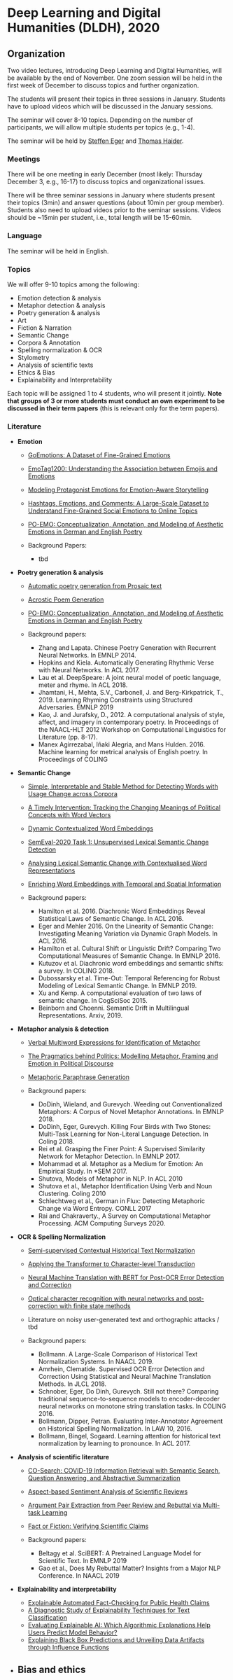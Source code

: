 # Deep Learning and Digital Humanities (DLDH), 2020

## Organization

Two video lectures, introducing Deep Learning and Digital Humanities, will be available by the end of November. One zoom session will be held in the first week of December to discuss topics and further organization.

The students will present their topics in three sessions in January. Students have to upload videos which will be discussed in the January sessions. 

The seminar will cover 8-10 topics. Depending on the number of participants, we will allow multiple students per topics (e.g., 1-4). 

The seminar will be held by [Steffen Eger](https://steffeneger.github.io/) and [Thomas Haider](https://www.aesthetics.mpg.de/institut/mitarbeiterinnen/thomas-haider.html).

### Meetings
There will be one meeting in early December (most likely: Thursday December 3, e.g., 16-17) to discuss topics and organizational issues.

There will be three seminar sessions in January where students present their topics (3min) and answer questions (about 10min per group member). Students also need to upload videos prior to the seminar sessions. Videos should be ~15min per student, i.e., total length will be 15-60min.

### Language
The seminar will be held in English.

### Topics

We will offer 9-10 topics among the following:

- Emotion detection & analysis
- Metaphor detection & analysis 
- Poetry generation & analysis
- Art
- Fiction & Narration
- Semantic Change
- Corpora & Annotation
- Spelling normalization & OCR
- Stylometry
- Analysis of scientific texts
- Ethics & Bias
- Explainability and Interpretability

Each topic will be assigned 1 to 4 students, who will present it jointly. **Note that groups of 3 or more students must conduct an own experiment to be discussed in their term papers** (this is relevant only for the term papers). 

### Literature

* **Emotion**

   - [GoEmotions: A Dataset of Fine-Grained Emotions](https://arxiv.org/pdf/2005.00547.pdf)
   - [EmoTag1200: Understanding the Association between Emojis and Emotions](https://www.aclweb.org/anthology/2020.emnlp-main.720.pdf)
   - [Modeling Protagonist Emotions for Emotion-Aware Storytelling](https://arxiv.org/abs/2010.06822)
   - [Hashtags, Emotions, and Comments: A Large-Scale Dataset to Understand Fine-Grained Social Emotions to Online Topics](https://www.aclweb.org/anthology/2020.emnlp-main.106/)
   - [PO-EMO: Conceptualization, Annotation, and Modeling of Aesthetic Emotions in German and English Poetry](https://arxiv.org/abs/2003.07723)

   - Background Papers:
      - tbd


* **Poetry generation & analysis**
   - [Automatic poetry generation from Prosaic text](https://www.aclweb.org/anthology/2020.acl-main.223/)
   - [Acrostic Poem Generation](https://arxiv.org/abs/2010.02239)
   - [PO-EMO: Conceptualization, Annotation, and Modeling of Aesthetic Emotions in German and English Poetry](https://arxiv.org/abs/2003.07723)
   
   - Background papers: 
        - Zhang and Lapata. Chinese Poetry Generation with Recurrent Neural Networks. In EMNLP 2014.
        - Hopkins and Kiela. Automatically Generating Rhythmic Verse with Neural Networks. In ACL 2017.
        - Lau et al. DeepSpeare: A joint neural model of poetic language, meter and rhyme. In ACL 2018.
        - Jhamtani, H., Mehta, S.V., Carbonell, J. and Berg-Kirkpatrick, T., 2019. Learning Rhyming Constraints using Structured Adversaries. EMNLP 2019
        - Kao, J. and Jurafsky, D., 2012. A computational analysis of style, affect, and imagery in contemporary poetry. In Proceedings of the NAACL-HLT 2012 Workshop on Computational Linguistics for Literature (pp. 8-17).
        - Manex Agirrezabal, Iñaki Alegria, and Mans Hulden. 2016. Machine learning for metrical analysis of English poetry. In Proceedings of COLING

* **Semantic Change**
    - [Simple, Interpretable and Stable Method for Detecting Words with Usage Change across Corpora](https://www.aclweb.org/anthology/2020.acl-main.51/)
    - [A Timely Intervention: Tracking the Changing Meanings of Political Concepts with Word Vectors](https://www.cambridge.org/core/journals/political-analysis/article/timely-intervention-tracking-the-changing-meanings-of-political-concepts-with-word-vectors/DDF3B5833A12E673EEE24FBD9798679E)
    - [Dynamic Contextualized Word Embeddings](https://arxiv.org/pdf/2010.12684.pdf)
    - [SemEval-2020 Task 1: Unsupervised Lexical Semantic Change Detection](https://arxiv.org/abs/2007.11464)
    - [Analysing Lexical Semantic Change with Contextualised Word Representations](https://www.aclweb.org/anthology/2020.acl-main.365/)
    - [Enriching Word Embeddings with Temporal and Spatial Information](https://www.aclweb.org/anthology/2020.conll-1.1.pdf)
    
    - Background papers:
       - Hamilton et al. 2016. Diachronic Word Embeddings Reveal Statistical Laws of Semantic Change. In ACL 2016.
       - Eger and Mehler 2016. On the Linearity of Semantic Change: Investigating Meaning Variation via Dynamic Graph Models. In ACL 2016.
       - Hamilton et al. Cultural Shift or Linguistic Drift? Comparing Two Computational Measures of Semantic Change. In EMNLP 2016.
       - Kutuzov et al. Diachronic word embeddings and semantic shifts: a survey. In COLING 2018.
       - Dubossarsky et al. Time-Out: Temporal Referencing for Robust Modeling of Lexical Semantic Change. In EMNLP 2019.
       - Xu and Kemp. A computational evaluation of two laws of semantic change. In CogSciSoc 2015.
       - Beinborn and Choenni. Semantic Drift in Multilingual Representations. Arxiv, 2019.

* **Metaphor analysis & detection**
   - [Verbal Multiword Expressions for Identification of Metaphor](https://www.aclweb.org/anthology/2020.acl-main.259/)
   - [The Pragmatics behind Politics: Modelling Metaphor, Framing and Emotion in Political Discourse](https://www.aclweb.org/anthology/2020.findings-emnlp.402/)
   - [Metaphoric Paraphrase Generation](https://arxiv.org/abs/2002.12854)
   
   - Background papers:
      - DoDinh, Wieland, and Gurevych. Weeding out Conventionalized Metaphors: A Corpus of Novel Metaphor Annotations. In EMNLP 2018.
      - DoDinh, Eger, Gurevych. Killing Four Birds with Two Stones: Multi-Task Learning for Non-Literal Language Detection. In Coling 2018.
      - Rei et al. Grasping the Finer Point: A Supervised Similarity Network for Metaphor Detection. In EMNLP 2017.
      - Mohammad et al. Metaphor as a Medium for Emotion: An Empirical Study. In *SEM 2017.
      - Shutova, Models of Metaphor in NLP. In ACL 2010
      - Shutova et al., Metaphor Identification Using Verb and Noun Clustering. Coling 2010
      - Schlechtweg et al., German in Flux: Detecting Metaphoric Change via Word Entropy. CONLL 2017
      - Rai and Chakraverty., A Survey on Computational Metaphor Processing. ACM Computing Surveys 2020.

* **OCR & Spelling Normalization**
    - [Semi-supervised Contextual Historical Text Normalization](https://www.aclweb.org/anthology/2020.acl-main.650/)
    - [Applying the Transformer to Character-level Transduction](https://arxiv.org/abs/2005.10213)
    - [Neural Machine Translation with BERT for Post-OCR Error Detection and Correction](https://dl.acm.org/doi/abs/10.1145/3383583.3398605?casa_token=sEXjYx5qb1YAAAAA:3uJ-CnkBqZj_ma6tm6oVmMLOpjKMfmZ0ZIvIXOzvvjx9ePf2OChGCHAmiKnxVuk2ax2JL1665X47Bg)
    - [Optical character recognition with neural networks and post-correction with finite state methods](https://link.springer.com/article/10.1007/s10032-020-00359-9)
    - Literature on noisy user-generated text and orthographic attacks / tbd
    
    - Background papers:
        - Bollmann. A Large-Scale Comparison of Historical Text Normalization Systems. In NAACL 2019.
        - Amrhein, Clematide. Supervised OCR Error Detection and Correction Using Statistical and Neural Machine Translation Methods. In JLCL 2018.
        - Schnober, Eger, Do Dinh, Gurevych. Still not there? Comparing traditional sequence-to-sequence models to encoder-decoder neural networks on monotone string translation tasks. In COLING 2016.
        - Bollmann, Dipper, Petran. Evaluating Inter-Annotator Agreement on Historical Spelling Normalization. In LAW 10, 2016.
        - Bollmann, Bingel, Sogaard. Learning attention for historical text normalization by learning to pronounce. In ACL 2017.


* **Analysis of scientific literature**
  - [CO-Search: COVID-19 Information Retrieval with Semantic Search, Question Answering, and Abstractive Summarization](https://arxiv.org/abs/2006.09595)
  - [Aspect-based Sentiment Analysis of Scientific Reviews](https://arxiv.org/abs/2006.03257)
  - [Argument Pair Extraction from Peer Review and Rebuttal via Multi-task Learning](https://www.aclweb.org/anthology/2020.emnlp-main.569.pdf)
  - [Fact or Fiction: Verifying Scientific Claims](https://arxiv.org/pdf/2004.14974.pdf)
  
  - Background papers:
      - Beltagy et al. SciBERT: A Pretrained Language Model for Scientific Text. In EMNLP 2019
      - Gao et al., Does My Rebuttal Matter? Insights from a Major NLP Conference. In NAACL 2019

* **Explainability and interpretability**
  - [Explainable Automated Fact-Checking for Public Health Claims](https://virtual.2020.emnlp.org/paper_main.3151.html)
  - [A Diagnostic Study of Explainability Techniques for Text Classification](https://virtual.2020.emnlp.org/paper_main.958.html)
  - [Evaluating Explainable AI: Which Algorithmic Explanations Help Users Predict Model Behavior?](https://www.aclweb.org/anthology/2020.acl-main.491.pdf)
  - [Explaining Black Box Predictions and Unveiling Data Artifacts through Influence Functions](https://www.aclweb.org/anthology/2020.acl-main.492.pdf)
  
* **Bias and ethics**
  - 
